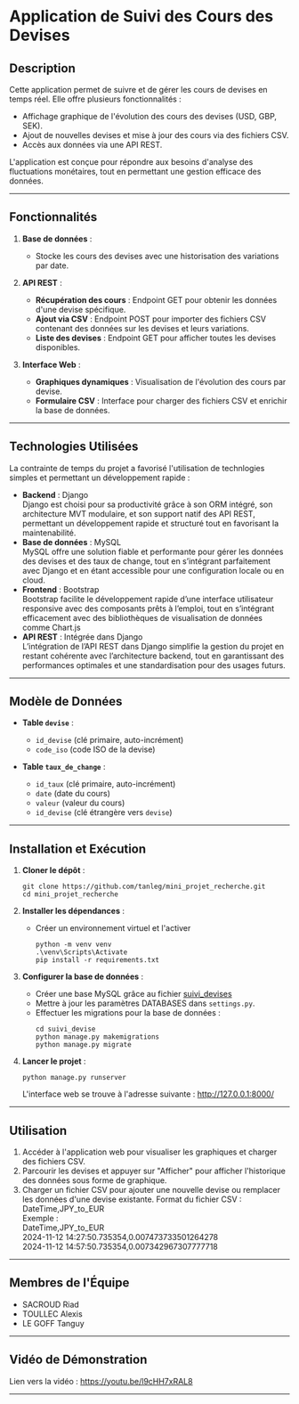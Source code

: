 # Application de Suivi des Cours des Devises

## Description

Cette application permet de suivre et de gérer les cours de devises en temps réel. Elle offre plusieurs fonctionnalités : 
- Affichage graphique de l'évolution des cours des devises (USD, GBP, SEK).
- Ajout de nouvelles devises et mise à jour des cours via des fichiers CSV.
- Accès aux données via une API REST.

L'application est conçue pour répondre aux besoins d'analyse des fluctuations monétaires, tout en permettant une gestion efficace des données.

---

## Fonctionnalités


1. **Base de données** :
   - Stocke les cours des devises avec une historisation des variations par date.

2. **API REST** :
   - **Récupération des cours** : Endpoint GET pour obtenir les données d'une devise spécifique.
   - **Ajout via CSV** : Endpoint POST pour importer des fichiers CSV contenant des données sur les devises et leurs variations.
   - **Liste des devises** : Endpoint GET pour afficher toutes les devises disponibles.

3. **Interface Web** :
   - **Graphiques dynamiques** : Visualisation de l'évolution des cours par devise.
   - **Formulaire CSV** : Interface pour charger des fichiers CSV et enrichir la base de données.

---

## Technologies Utilisées

La contrainte de temps du projet a favorisé l'utilisation de technlogies simples et permettant un développement rapide :  

- **Backend** : Django  
     Django est choisi pour sa productivité grâce à son ORM intégré, son architecture MVT modulaire, et son support natif des API REST, permettant un développement rapide et structuré tout en favorisant la maintenabilité.
- **Base de données** : MySQL  
     MySQL offre une solution fiable et performante pour gérer les données des devises et des taux de change, tout en s’intégrant parfaitement avec Django et en étant accessible pour une configuration locale ou en cloud.
- **Frontend** : Bootstrap  
   Bootstrap facilite le développement rapide d’une interface utilisateur responsive avec des composants prêts à l’emploi, tout en s’intégrant efficacement avec des bibliothèques de visualisation de données comme Chart.js
- **API REST** : Intégrée dans Django  
   L’intégration de l’API REST dans Django simplifie la gestion du projet en restant cohérente avec l’architecture backend, tout en garantissant des performances optimales et une standardisation pour des usages futurs.

---

## Modèle de Données

- **Table `devise`** :
  - `id_devise` (clé primaire, auto-incrément)
  - `code_iso` (code ISO de la devise)

- **Table `taux_de_change`** :
  - `id_taux` (clé primaire, auto-incrément)
  - `date` (date du cours)
  - `valeur` (valeur du cours)
  - `id_devise` (clé étrangère vers `devise`)

---

## Installation et Exécution

1. **Cloner le dépôt** :
   ```
   git clone https://github.com/tanleg/mini_projet_recherche.git
   cd mini_projet_recherche
   ```

2. **Installer les dépendances** :
   - Créer un environnement virtuel et l'activer
     ```
     python -m venv venv
     .\venv\Scripts\Activate
     pip install -r requirements.txt
     ```

3. **Configurer la base de données** :
   - Créer une base MySQL grâce au fichier [suivi_devises](suivi_devises.sql)
   - Mettre à jour les paramètres DATABASES dans `settings.py`.
   - Effectuer les migrations pour la base de données :
     ```
     cd suivi_devise
     python manage.py makemigrations
     python manage.py migrate
     ```
4. **Lancer le projet** :
     ```
     python manage.py runserver
     ```
     L'interface web se trouve à l'adresse suivante : http://127.0.0.1:8000/
---

## Utilisation

1. Accéder à l'application web pour visualiser les graphiques et charger des fichiers CSV.
2. Parcourir les devises et appuyer sur "Afficher" pour afficher l'historique des données sous forme de graphique.
3. Charger un fichier CSV pour ajouter une nouvelle devise ou remplacer les données d'une devise existante.
   Format du fichier CSV : DateTime,JPY_to_EUR  
   Exemple :  
      DateTime,JPY_to_EUR  
      2024-11-12 14:27:50.735354,0.007473733501264278  
      2024-11-12 14:57:50.735354,0.007342967307777718


---

## Membres de l'Équipe

- SACROUD Riad
- TOULLEC Alexis
- LE GOFF Tanguy

---

## Vidéo de Démonstration

Lien vers la vidéo : https://youtu.be/l9cHH7xRAL8

---

